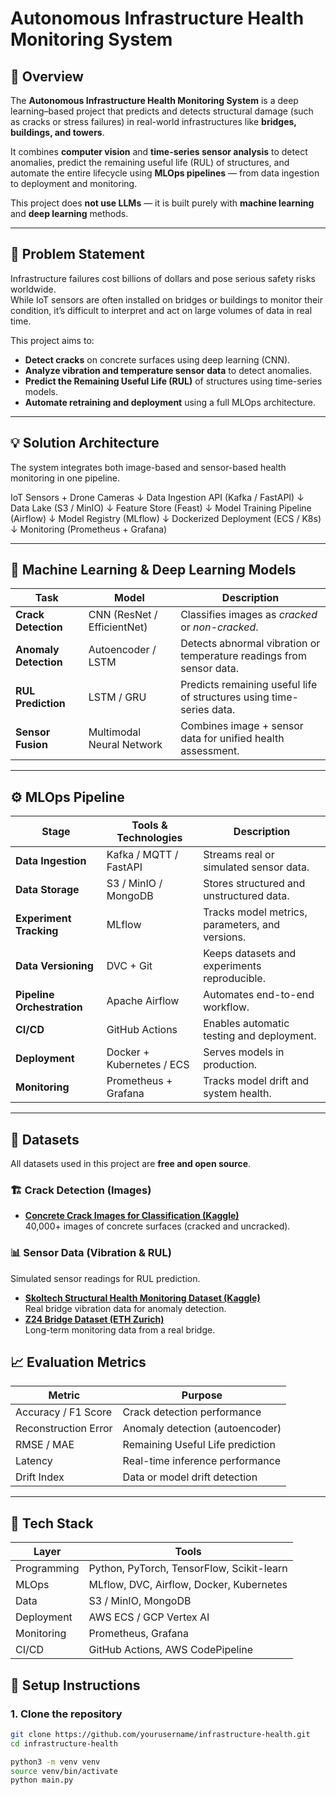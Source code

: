 # Autonomous Infrastructure Health Monitoring System

## 📘 Overview

The **Autonomous Infrastructure Health Monitoring System** is a deep learning–based project that predicts and detects structural damage (such as cracks or stress failures) in real-world infrastructures like **bridges, buildings, and towers**.  

It combines **computer vision** and **time-series sensor analysis** to detect anomalies, predict the remaining useful life (RUL) of structures, and automate the entire lifecycle using **MLOps pipelines** — from data ingestion to deployment and monitoring.

This project does **not use LLMs** — it is built purely with **machine learning** and **deep learning** methods.

---

## 🎯 Problem Statement

Infrastructure failures cost billions of dollars and pose serious safety risks worldwide.  
While IoT sensors are often installed on bridges or buildings to monitor their condition, it’s difficult to interpret and act on large volumes of data in real time.

This project aims to:
- **Detect cracks** on concrete surfaces using deep learning (CNN).  
- **Analyze vibration and temperature sensor data** to detect anomalies.  
- **Predict the Remaining Useful Life (RUL)** of structures using time-series models.  
- **Automate retraining and deployment** using a full MLOps architecture.

---

## 💡 Solution Architecture

The system integrates both image-based and sensor-based health monitoring in one pipeline.

IoT Sensors + Drone Cameras
↓
Data Ingestion API (Kafka / FastAPI)
↓
Data Lake (S3 / MinIO)
↓
Feature Store (Feast)
↓
Model Training Pipeline (Airflow)
↓
Model Registry (MLflow)
↓
Dockerized Deployment (ECS / K8s)
↓
Monitoring (Prometheus + Grafana)


---

## 🧠 Machine Learning & Deep Learning Models

| Task | Model | Description |
|------|--------|-------------|
| **Crack Detection** | CNN (ResNet / EfficientNet) | Classifies images as *cracked* or *non-cracked*. |
| **Anomaly Detection** | Autoencoder / LSTM | Detects abnormal vibration or temperature readings from sensor data. |
| **RUL Prediction** | LSTM / GRU | Predicts remaining useful life of structures using time-series data. |
| **Sensor Fusion** | Multimodal Neural Network | Combines image + sensor data for unified health assessment. |

---

## ⚙️ MLOps Pipeline

| Stage | Tools & Technologies | Description |
|-------|----------------------|--------------|
| **Data Ingestion** | Kafka / MQTT / FastAPI | Streams real or simulated sensor data. |
| **Data Storage** | S3 / MinIO / MongoDB | Stores structured and unstructured data. |
| **Experiment Tracking** | MLflow | Tracks model metrics, parameters, and versions. |
| **Data Versioning** | DVC + Git | Keeps datasets and experiments reproducible. |
| **Pipeline Orchestration** | Apache Airflow  | Automates end-to-end workflow. |
| **CI/CD** | GitHub Actions | Enables automatic testing and deployment. |
| **Deployment** | Docker + Kubernetes / ECS | Serves models in production. |
| **Monitoring** | Prometheus + Grafana | Tracks model drift and system health. |

---

## 🧾 Datasets

All datasets used in this project are **free and open source**.

### 🏗️ Crack Detection (Images)
- **[Concrete Crack Images for Classification (Kaggle)](https://www.kaggle.com/datasets/sherlockholmes/concrete-crack-images-for-classification)**  
  40,000+ images of concrete surfaces (cracked and uncracked).

### 📊 Sensor Data (Vibration & RUL) 
  Simulated sensor readings for RUL prediction.
- **[Skoltech Structural Health Monitoring Dataset (Kaggle)](https://www.kaggle.com/datasets/skoltech/structural-health-monitoring)**  
  Real bridge vibration data for anomaly detection.
- **[Z24 Bridge Dataset (ETH Zurich)](https://zenodo.org/record/4277311)**  
  Long-term monitoring data from a real bridge.



## 📈 Evaluation Metrics

| **Metric** | **Purpose** |
|-------------|-------------|
| Accuracy / F1 Score | Crack detection performance |
| Reconstruction Error | Anomaly detection (autoencoder) |
| RMSE / MAE | Remaining Useful Life prediction |
| Latency | Real-time inference performance |
| Drift Index | Data or model drift detection |

---

## 🧰 Tech Stack

| **Layer** | **Tools** |
|------------|-----------|
| Programming | Python, PyTorch, TensorFlow, Scikit-learn |
| MLOps | MLflow, DVC, Airflow, Docker, Kubernetes |
| Data | S3 / MinIO, MongoDB |
| Deployment | AWS ECS / GCP Vertex AI |
| Monitoring | Prometheus, Grafana |
| CI/CD | GitHub Actions, AWS CodePipeline |


## 🚀 Setup Instructions

### 1. Clone the repository
```bash
git clone https://github.com/yourusername/infrastructure-health.git
cd infrastructure-health

python3 -m venv venv
source venv/bin/activate
python main.py


